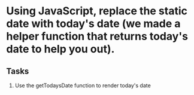 # Using JavaScript, replace the static date with today's date (we made a helper function that returns today's date to help you out).

## Tasks
1. Use the getTodaysDate function to render today's date
